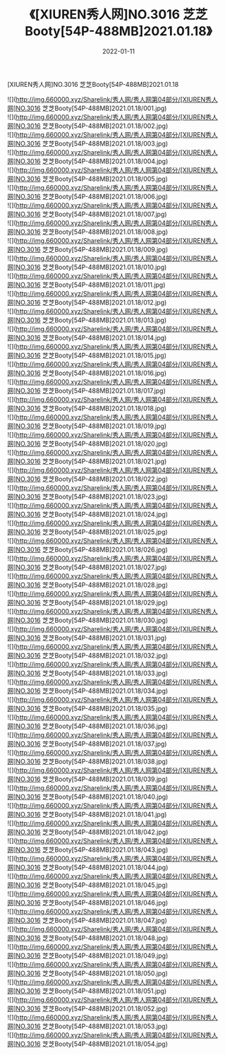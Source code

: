 ﻿---
layout: post
title:  《[XIUREN秀人网]NO.3016 芝芝Booty[54P-488MB]2021.01.18》
date:   2022-01-11
img: http://img.660000.xyz/Sharelink/秀人网/秀人网第04部分/[XIUREN秀人网]NO.3016 芝芝Booty[54P-488MB]2021.01.18/000.jpg
categories: [美女, 清纯, 唯美]
---

[XIUREN秀人网]NO.3016 芝芝Booty[54P-488MB]2021.01.18

 ![](http://img.660000.xyz/Sharelink/秀人网/秀人网第04部分/[XIUREN秀人网]NO.3016 芝芝Booty[54P-488MB]2021.01.18/001.jpg) <br>![](http://img.660000.xyz/Sharelink/秀人网/秀人网第04部分/[XIUREN秀人网]NO.3016 芝芝Booty[54P-488MB]2021.01.18/002.jpg) <br>![](http://img.660000.xyz/Sharelink/秀人网/秀人网第04部分/[XIUREN秀人网]NO.3016 芝芝Booty[54P-488MB]2021.01.18/003.jpg) <br>![](http://img.660000.xyz/Sharelink/秀人网/秀人网第04部分/[XIUREN秀人网]NO.3016 芝芝Booty[54P-488MB]2021.01.18/004.jpg) <br>![](http://img.660000.xyz/Sharelink/秀人网/秀人网第04部分/[XIUREN秀人网]NO.3016 芝芝Booty[54P-488MB]2021.01.18/005.jpg) <br>![](http://img.660000.xyz/Sharelink/秀人网/秀人网第04部分/[XIUREN秀人网]NO.3016 芝芝Booty[54P-488MB]2021.01.18/006.jpg) <br>![](http://img.660000.xyz/Sharelink/秀人网/秀人网第04部分/[XIUREN秀人网]NO.3016 芝芝Booty[54P-488MB]2021.01.18/007.jpg) <br>![](http://img.660000.xyz/Sharelink/秀人网/秀人网第04部分/[XIUREN秀人网]NO.3016 芝芝Booty[54P-488MB]2021.01.18/008.jpg) <br>![](http://img.660000.xyz/Sharelink/秀人网/秀人网第04部分/[XIUREN秀人网]NO.3016 芝芝Booty[54P-488MB]2021.01.18/009.jpg) <br>![](http://img.660000.xyz/Sharelink/秀人网/秀人网第04部分/[XIUREN秀人网]NO.3016 芝芝Booty[54P-488MB]2021.01.18/010.jpg) <br>![](http://img.660000.xyz/Sharelink/秀人网/秀人网第04部分/[XIUREN秀人网]NO.3016 芝芝Booty[54P-488MB]2021.01.18/011.jpg) <br>![](http://img.660000.xyz/Sharelink/秀人网/秀人网第04部分/[XIUREN秀人网]NO.3016 芝芝Booty[54P-488MB]2021.01.18/012.jpg) <br>![](http://img.660000.xyz/Sharelink/秀人网/秀人网第04部分/[XIUREN秀人网]NO.3016 芝芝Booty[54P-488MB]2021.01.18/013.jpg) <br>![](http://img.660000.xyz/Sharelink/秀人网/秀人网第04部分/[XIUREN秀人网]NO.3016 芝芝Booty[54P-488MB]2021.01.18/014.jpg) <br>![](http://img.660000.xyz/Sharelink/秀人网/秀人网第04部分/[XIUREN秀人网]NO.3016 芝芝Booty[54P-488MB]2021.01.18/015.jpg) <br>![](http://img.660000.xyz/Sharelink/秀人网/秀人网第04部分/[XIUREN秀人网]NO.3016 芝芝Booty[54P-488MB]2021.01.18/016.jpg) <br>![](http://img.660000.xyz/Sharelink/秀人网/秀人网第04部分/[XIUREN秀人网]NO.3016 芝芝Booty[54P-488MB]2021.01.18/017.jpg) <br>![](http://img.660000.xyz/Sharelink/秀人网/秀人网第04部分/[XIUREN秀人网]NO.3016 芝芝Booty[54P-488MB]2021.01.18/018.jpg) <br>![](http://img.660000.xyz/Sharelink/秀人网/秀人网第04部分/[XIUREN秀人网]NO.3016 芝芝Booty[54P-488MB]2021.01.18/019.jpg) <br>![](http://img.660000.xyz/Sharelink/秀人网/秀人网第04部分/[XIUREN秀人网]NO.3016 芝芝Booty[54P-488MB]2021.01.18/020.jpg) <br>![](http://img.660000.xyz/Sharelink/秀人网/秀人网第04部分/[XIUREN秀人网]NO.3016 芝芝Booty[54P-488MB]2021.01.18/021.jpg) <br>![](http://img.660000.xyz/Sharelink/秀人网/秀人网第04部分/[XIUREN秀人网]NO.3016 芝芝Booty[54P-488MB]2021.01.18/022.jpg) <br>![](http://img.660000.xyz/Sharelink/秀人网/秀人网第04部分/[XIUREN秀人网]NO.3016 芝芝Booty[54P-488MB]2021.01.18/023.jpg) <br>![](http://img.660000.xyz/Sharelink/秀人网/秀人网第04部分/[XIUREN秀人网]NO.3016 芝芝Booty[54P-488MB]2021.01.18/024.jpg) <br>![](http://img.660000.xyz/Sharelink/秀人网/秀人网第04部分/[XIUREN秀人网]NO.3016 芝芝Booty[54P-488MB]2021.01.18/025.jpg) <br>![](http://img.660000.xyz/Sharelink/秀人网/秀人网第04部分/[XIUREN秀人网]NO.3016 芝芝Booty[54P-488MB]2021.01.18/026.jpg) <br>![](http://img.660000.xyz/Sharelink/秀人网/秀人网第04部分/[XIUREN秀人网]NO.3016 芝芝Booty[54P-488MB]2021.01.18/027.jpg) <br>![](http://img.660000.xyz/Sharelink/秀人网/秀人网第04部分/[XIUREN秀人网]NO.3016 芝芝Booty[54P-488MB]2021.01.18/028.jpg) <br>![](http://img.660000.xyz/Sharelink/秀人网/秀人网第04部分/[XIUREN秀人网]NO.3016 芝芝Booty[54P-488MB]2021.01.18/029.jpg) <br>![](http://img.660000.xyz/Sharelink/秀人网/秀人网第04部分/[XIUREN秀人网]NO.3016 芝芝Booty[54P-488MB]2021.01.18/030.jpg) <br>![](http://img.660000.xyz/Sharelink/秀人网/秀人网第04部分/[XIUREN秀人网]NO.3016 芝芝Booty[54P-488MB]2021.01.18/031.jpg) <br>![](http://img.660000.xyz/Sharelink/秀人网/秀人网第04部分/[XIUREN秀人网]NO.3016 芝芝Booty[54P-488MB]2021.01.18/032.jpg) <br>![](http://img.660000.xyz/Sharelink/秀人网/秀人网第04部分/[XIUREN秀人网]NO.3016 芝芝Booty[54P-488MB]2021.01.18/033.jpg) <br>![](http://img.660000.xyz/Sharelink/秀人网/秀人网第04部分/[XIUREN秀人网]NO.3016 芝芝Booty[54P-488MB]2021.01.18/034.jpg) <br>![](http://img.660000.xyz/Sharelink/秀人网/秀人网第04部分/[XIUREN秀人网]NO.3016 芝芝Booty[54P-488MB]2021.01.18/035.jpg) <br>![](http://img.660000.xyz/Sharelink/秀人网/秀人网第04部分/[XIUREN秀人网]NO.3016 芝芝Booty[54P-488MB]2021.01.18/036.jpg) <br>![](http://img.660000.xyz/Sharelink/秀人网/秀人网第04部分/[XIUREN秀人网]NO.3016 芝芝Booty[54P-488MB]2021.01.18/037.jpg) <br>![](http://img.660000.xyz/Sharelink/秀人网/秀人网第04部分/[XIUREN秀人网]NO.3016 芝芝Booty[54P-488MB]2021.01.18/038.jpg) <br>![](http://img.660000.xyz/Sharelink/秀人网/秀人网第04部分/[XIUREN秀人网]NO.3016 芝芝Booty[54P-488MB]2021.01.18/039.jpg) <br>![](http://img.660000.xyz/Sharelink/秀人网/秀人网第04部分/[XIUREN秀人网]NO.3016 芝芝Booty[54P-488MB]2021.01.18/040.jpg) <br>![](http://img.660000.xyz/Sharelink/秀人网/秀人网第04部分/[XIUREN秀人网]NO.3016 芝芝Booty[54P-488MB]2021.01.18/041.jpg) <br>![](http://img.660000.xyz/Sharelink/秀人网/秀人网第04部分/[XIUREN秀人网]NO.3016 芝芝Booty[54P-488MB]2021.01.18/042.jpg) <br>![](http://img.660000.xyz/Sharelink/秀人网/秀人网第04部分/[XIUREN秀人网]NO.3016 芝芝Booty[54P-488MB]2021.01.18/043.jpg) <br>![](http://img.660000.xyz/Sharelink/秀人网/秀人网第04部分/[XIUREN秀人网]NO.3016 芝芝Booty[54P-488MB]2021.01.18/044.jpg) <br>![](http://img.660000.xyz/Sharelink/秀人网/秀人网第04部分/[XIUREN秀人网]NO.3016 芝芝Booty[54P-488MB]2021.01.18/045.jpg) <br>![](http://img.660000.xyz/Sharelink/秀人网/秀人网第04部分/[XIUREN秀人网]NO.3016 芝芝Booty[54P-488MB]2021.01.18/046.jpg) <br>![](http://img.660000.xyz/Sharelink/秀人网/秀人网第04部分/[XIUREN秀人网]NO.3016 芝芝Booty[54P-488MB]2021.01.18/047.jpg) <br>![](http://img.660000.xyz/Sharelink/秀人网/秀人网第04部分/[XIUREN秀人网]NO.3016 芝芝Booty[54P-488MB]2021.01.18/048.jpg) <br>![](http://img.660000.xyz/Sharelink/秀人网/秀人网第04部分/[XIUREN秀人网]NO.3016 芝芝Booty[54P-488MB]2021.01.18/049.jpg) <br>![](http://img.660000.xyz/Sharelink/秀人网/秀人网第04部分/[XIUREN秀人网]NO.3016 芝芝Booty[54P-488MB]2021.01.18/050.jpg) <br>![](http://img.660000.xyz/Sharelink/秀人网/秀人网第04部分/[XIUREN秀人网]NO.3016 芝芝Booty[54P-488MB]2021.01.18/051.jpg) <br>![](http://img.660000.xyz/Sharelink/秀人网/秀人网第04部分/[XIUREN秀人网]NO.3016 芝芝Booty[54P-488MB]2021.01.18/052.jpg) <br>![](http://img.660000.xyz/Sharelink/秀人网/秀人网第04部分/[XIUREN秀人网]NO.3016 芝芝Booty[54P-488MB]2021.01.18/053.jpg) <br>![](http://img.660000.xyz/Sharelink/秀人网/秀人网第04部分/[XIUREN秀人网]NO.3016 芝芝Booty[54P-488MB]2021.01.18/054.jpg) <br>